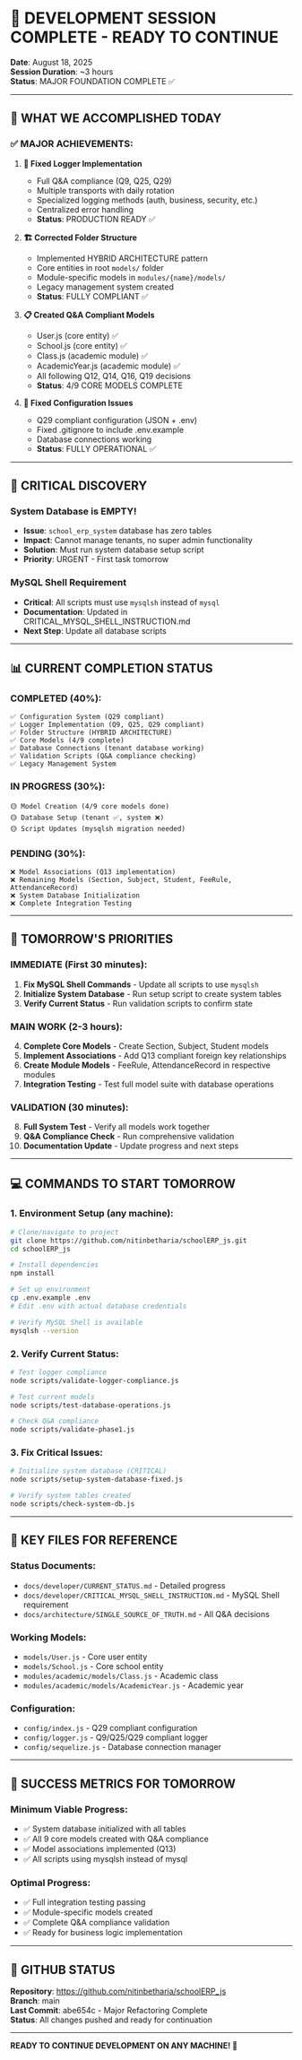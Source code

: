 # 🚀 DEVELOPMENT SESSION COMPLETE - READY TO CONTINUE

**Date**: August 18, 2025  
**Session Duration**: ~3 hours  
**Status**: MAJOR FOUNDATION COMPLETE ✅

---

## 🎯 **WHAT WE ACCOMPLISHED TODAY**

### **✅ MAJOR ACHIEVEMENTS:**

1. **🔧 Fixed Logger Implementation**
   - Full Q&A compliance (Q9, Q25, Q29)
   - Multiple transports with daily rotation
   - Specialized logging methods (auth, business, security, etc.)
   - Centralized error handling
   - **Status**: PRODUCTION READY ✅

2. **🏗️ Corrected Folder Structure**
   - Implemented HYBRID ARCHITECTURE pattern
   - Core entities in root `models/` folder
   - Module-specific models in `modules/{name}/models/`
   - Legacy management system created
   - **Status**: FULLY COMPLIANT ✅

3. **📋 Created Q&A Compliant Models**
   - User.js (core entity) ✅
   - School.js (core entity) ✅  
   - Class.js (academic module) ✅
   - AcademicYear.js (academic module) ✅
   - All following Q12, Q14, Q16, Q19 decisions
   - **Status**: 4/9 CORE MODELS COMPLETE

4. **🔐 Fixed Configuration Issues**
   - Q29 compliant configuration (JSON + .env)
   - Fixed .gitignore to include .env.example
   - Database connections working
   - **Status**: FULLY OPERATIONAL ✅

---

## 🚨 **CRITICAL DISCOVERY**

### **System Database is EMPTY!**
- **Issue**: `school_erp_system` database has zero tables
- **Impact**: Cannot manage tenants, no super admin functionality
- **Solution**: Must run system database setup script
- **Priority**: URGENT - First task tomorrow

### **MySQL Shell Requirement**
- **Critical**: All scripts must use `mysqlsh` instead of `mysql`
- **Documentation**: Updated in CRITICAL_MYSQL_SHELL_INSTRUCTION.md
- **Next Step**: Update all database scripts

---

## 📊 **CURRENT COMPLETION STATUS**

### **COMPLETED (40%):**
```
✅ Configuration System (Q29 compliant)
✅ Logger Implementation (Q9, Q25, Q29 compliant)  
✅ Folder Structure (HYBRID ARCHITECTURE)
✅ Core Models (4/9 complete)
✅ Database Connections (tenant database working)
✅ Validation Scripts (Q&A compliance checking)
✅ Legacy Management System
```

### **IN PROGRESS (30%):**
```
🟡 Model Creation (4/9 core models done)
🟡 Database Setup (tenant ✅, system ❌)
🟡 Script Updates (mysqlsh migration needed)
```

### **PENDING (30%):**
```
❌ Model Associations (Q13 implementation)
❌ Remaining Models (Section, Subject, Student, FeeRule, AttendanceRecord)
❌ System Database Initialization
❌ Complete Integration Testing
```

---

## 🔄 **TOMORROW'S PRIORITIES**

### **IMMEDIATE (First 30 minutes):**
1. **Fix MySQL Shell Commands** - Update all scripts to use `mysqlsh`
2. **Initialize System Database** - Run setup script to create system tables
3. **Verify Current Status** - Run validation scripts to confirm state

### **MAIN WORK (2-3 hours):**
4. **Complete Core Models** - Create Section, Subject, Student models
5. **Implement Associations** - Add Q13 compliant foreign key relationships
6. **Create Module Models** - FeeRule, AttendanceRecord in respective modules
7. **Integration Testing** - Test full model suite with database operations

### **VALIDATION (30 minutes):**
8. **Full System Test** - Verify all models work together
9. **Q&A Compliance Check** - Run comprehensive validation
10. **Documentation Update** - Update progress and next steps

---

## 💻 **COMMANDS TO START TOMORROW**

### **1. Environment Setup (any machine):**
```bash
# Clone/navigate to project
git clone https://github.com/nitinbetharia/schoolERP_js.git
cd schoolERP_js

# Install dependencies
npm install

# Set up environment
cp .env.example .env
# Edit .env with actual database credentials

# Verify MySQL Shell is available
mysqlsh --version
```

### **2. Verify Current Status:**
```bash
# Test logger compliance
node scripts/validate-logger-compliance.js

# Test current models
node scripts/test-database-operations.js

# Check Q&A compliance
node scripts/validate-phase1.js
```

### **3. Fix Critical Issues:**
```bash
# Initialize system database (CRITICAL)
node scripts/setup-system-database-fixed.js

# Verify system tables created
node scripts/check-system-db.js
```

---

## 📁 **KEY FILES FOR REFERENCE**

### **Status Documents:**
- `docs/developer/CURRENT_STATUS.md` - Detailed progress
- `docs/developer/CRITICAL_MYSQL_SHELL_INSTRUCTION.md` - MySQL Shell requirement
- `docs/architecture/SINGLE_SOURCE_OF_TRUTH.md` - All Q&A decisions

### **Working Models:**
- `models/User.js` - Core user entity
- `models/School.js` - Core school entity
- `modules/academic/models/Class.js` - Academic class
- `modules/academic/models/AcademicYear.js` - Academic year

### **Configuration:**
- `config/index.js` - Q29 compliant configuration
- `config/logger.js` - Q9/Q25/Q29 compliant logger
- `config/sequelize.js` - Database connection manager

---

## 🎯 **SUCCESS METRICS FOR TOMORROW**

### **Minimum Viable Progress:**
- ✅ System database initialized with all tables
- ✅ All 9 core models created with Q&A compliance
- ✅ Model associations implemented (Q13)
- ✅ All scripts using mysqlsh instead of mysql

### **Optimal Progress:**
- ✅ Full integration testing passing
- ✅ Module-specific models created
- ✅ Complete Q&A compliance validation
- ✅ Ready for business logic implementation

---

## 🚀 **GITHUB STATUS**

**Repository**: https://github.com/nitinbetharia/schoolERP_js  
**Branch**: main  
**Last Commit**: abe654c - Major Refactoring Complete  
**Status**: All changes pushed and ready for continuation

---

**READY TO CONTINUE DEVELOPMENT ON ANY MACHINE! 🎉**
